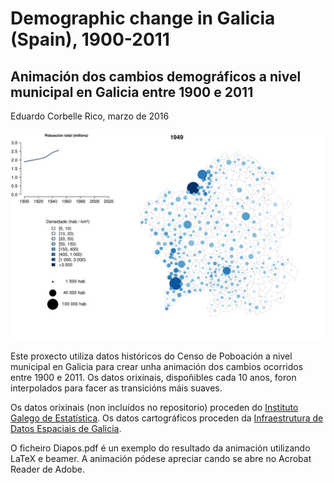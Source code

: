 # Demographic change in Galicia (Spain), 1900-2011

## Animación dos cambios demográficos a nivel municipal en Galicia entre 1900 e 2011

Eduardo Corbelle Rico, marzo de 2016

![alt text](Screenshot.png "Captura da animación")

Este proxecto utiliza datos históricos do Censo de Poboación a nivel municipal en Galicia para crear unha animación dos cambios ocorridos entre 1900 e 2011. Os datos orixinais, dispoñibles cada 10 anos, foron interpolados para facer as transicións máis suaves.

Os datos orixinais (non incluídos no repositorio) proceden do [Instituto Galego de Estatística](http://www.ige.eu). Os datos cartográficos proceden da [Infraestrutura de Datos Espaciais de Galicia](http://mapas.xunta.es/portada).

O ficheiro Diapos.pdf é un exemplo do resultado da animación utilizando LaTeX e beamer. A animación pódese apreciar cando se abre no Acrobat Reader de Adobe.
